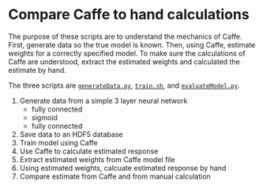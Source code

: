 # Compare Caffe to hand calculations

The purpose of these scripts are to understand the mechanics of Caffe.
First, generate data so the true model is known.  Then, using Caffe,
estimate weights for a correctly specified model.  To make sure the
calculations of Caffe are understood, extract the estimated weights
and calculated the estimate by hand.

The three scripts are [`generateData.py`](./generateData),
[`train.sh`](./train.sh), and [`evaluateModel.py`](./evaluateModel.py).


1. Generate data from a simple 3 layer neural network
   - fully connected
   - sigmoid
   - fully connected
2. Save data to an HDF5 database
3. Train model using Caffe
4. Use Caffe to calculate estimated response
5. Extract estimated weights from Caffe model file
6. Using estimated weights, calcuate estimated response by hand
7. Compare estimate from Caffe and from manual calculation
